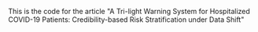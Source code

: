 This is the code for the article "A Tri-light Warning System for Hospitalized
COVID-19 Patients: Credibility-based Risk
Stratification under Data Shift"
